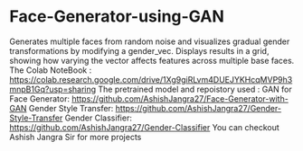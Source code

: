 # Face-Generator-using-GAN
Generates multiple faces from random noise and visualizes gradual gender transformations by modifying a gender_vec. Displays results in a grid, showing how varying the vector affects features across multiple base faces.
The Colab NoteBook : https://colab.research.google.com/drive/1Xg9giRLvm4DUEJYKHcqMVP9h3mnpB1Gq?usp=sharing
The pretrained model and repoistory used :
GAN for Face Generator: https://github.com/AshishJangra27/Face-Generator-with-GAN
Gender Style Transfer: https://github.com/AshishJangra27/Gender-Style-Transfer
Gender Classifier: https://github.com/AshishJangra27/Gender-Classifier
You can checkout Ashish Jangra Sir for more projects
